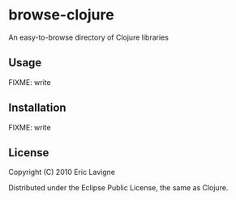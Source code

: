 # browse-clojure

An easy-to-browse directory of Clojure libraries

## Usage

FIXME: write

## Installation

FIXME: write

## License

Copyright (C) 2010 Eric Lavigne

Distributed under the Eclipse Public License, the same as Clojure.
